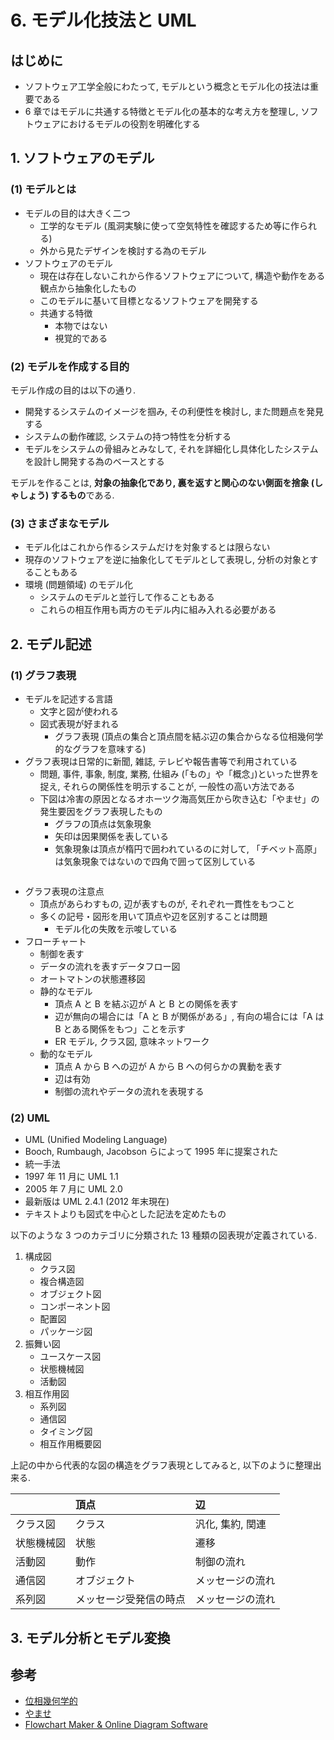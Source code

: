 # 6. モデル化技法と UML
<!--ts-->
<!--te-->
## はじめに

* ソフトウェア工学全般にわたって, モデルという概念とモデル化の技法は重要である
* 6 章ではモデルに共通する特徴とモデル化の基本的な考え方を整理し, ソフトウェアにおけるモデルの役割を明確化する

## 1. ソフトウェアのモデル

### (1) モデルとは

* モデルの目的は大きく二つ
    * 工学的なモデル (風洞実験に使って空気特性を確認するため等に作られる)
    * 外から見たデザインを検討する為のモデル
* ソフトウェアのモデル
    * 現在は存在しないこれから作るソフトウェアについて, 構造や動作をある観点から抽象化したもの
    * このモデルに基いて目標となるソフトウェアを開発する
    * 共通する特徴
        * 本物ではない
        * 視覚的である

### (2) モデルを作成する目的

モデル作成の目的は以下の通り.

* 開発するシステムのイメージを掴み, その利便性を検討し, また問題点を発見する
* システムの動作確認, システムの持つ特性を分析する
* モデルをシステムの骨組みとみなして, それを詳細化し具体化したシステムを設計し開発する為のベースとする

モデルを作ることは, **対象の抽象化であり, 裏を返すと関心のない側面を捨象 (しゃしょう) するもの**である.

### (3) さまざまなモデル

* モデル化はこれから作るシステムだけを対象するとは限らない
* 現存のソフトウェアを逆に抽象化してモデルとして表現し, 分析の対象とすることもある
* 環境 (問題領域) のモデル化
    * システムのモデルと並行して作ることもある
    * これらの相互作用も両方のモデル内に組み入れる必要がある

## 2. モデル記述

### (1) グラフ表現

* モデルを記述する言語
    * 文字と図が使われる
    * 図式表現が好まれる
        * グラフ表現 (頂点の集合と頂点間を結ぶ辺の集合からなる位相幾何学的なグラフを意味する)
* グラフ表現は日常的に新聞, 雑誌, テレビや報告書等で利用されている
    * 問題, 事件, 事象, 制度, 業務, 仕組み (「もの」や「概念」)といった世界を捉え, それらの関係性を明示することが, 一般性の高い方法である
    * 下図は冷害の原因となるオホーツク海高気圧から吹き込む「やませ」の発生要因をグラフ表現したもの
        * グラフの頂点は気象現象
        * 矢印は因果関係を表している
        * 気象現象は頂点が楕円で囲われているのに対して, 「チベット高原」は気象現象ではないので四角で囲って区別している

![]()

* グラフ表現の注意点
    * 頂点があらわすもの, 辺が表すものが, それぞれ一貫性をもつこと
    * 多くの記号・図形を用いて頂点や辺を区別することは問題
        * モデル化の失敗を示唆している
* フローチャート
    * 制御を表す
    * データの流れを表すデータフロー図
    * オートマトンの状態遷移図
    * 静的なモデル
        * 頂点 A と B を結ぶ辺が A と B との関係を表す
        * 辺が無向の場合には「A と B が関係がある」, 有向の場合には「A は B とある関係をもつ」ことを示す
        * ER モデル, クラス図, 意味ネットワーク
    * 動的なモデル
        * 頂点 A から B への辺が A から B への何らかの異動を表す
        * 辺は有効
        * 制御の流れやデータの流れを表現する

### (2) UML

* UML (Unified Modeling Language)
* Booch, Rumbaugh, Jacobson らによって 1995 年に提案された
* 統一手法
* 1997 年 11 月に UML 1.1
* 2005 年 7 月に UML 2.0
* 最新版は UML 2.4.1 (2012 年末現在)
* テキストよりも図式を中心とした記法を定めたもの

以下のような 3 つのカテゴリに分類された 13 種類の図表現が定義されている.

1. 構成図
    * クラス図
    * 複合構造図
    * オブジェクト図
    * コンポーネント図
    * 配置図
    * パッケージ図
2. 振舞い図
    * ユースケース図
    * 状態機械図
    * 活動図
3. 相互作用図
    * 系列図
    * 通信図
    * タイミング図
    * 相互作用概要図

上記の中から代表的な図の構造をグラフ表現としてみると, 以下のように整理出来る.

| | **頂点** | **辺** |
|:---|:---|:---|
| クラス図 | クラス | 汎化, 集約, 関連 |
| 状態機械図 | 状態 | 遷移 |
| 活動図 | 動作 | 制御の流れ |
| 通信図 | オブジェクト | メッセージの流れ |
| 系列図 | メッセージ受発信の時点 | メッセージの流れ |

## 3. モデル分析とモデル変換

## 参考

* [位相幾何学的](https://ja.wikipedia.org/wiki/%E4%BD%8D%E7%9B%B8%E5%B9%BE%E4%BD%95%E5%AD%A6)
* [やませ](https://ja.wikipedia.org/wiki/%E3%82%84%E3%81%BE%E3%81%9B)
* [Flowchart Maker & Online Diagram Software](https://www.draw.io/)
